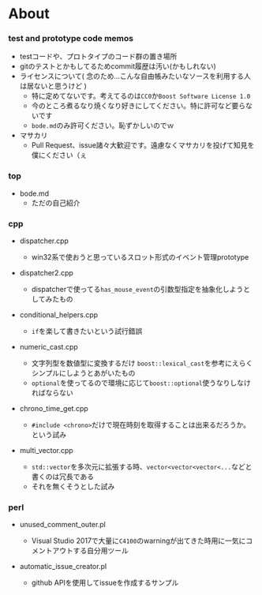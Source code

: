 # About

### test and prototype code memos

- testコードや、プロトタイプのコード群の置き場所
- gitのテストとかもしてるためcommit履歴は汚い(かもしれない)
- ライセンスについて( 念のため...こんな自由帳みたいなソースを利用する人は居ないと思うけど )
  - 特に定めてないです。考えてるのは`CC0`か`Boost Software License 1.0`
  - 今のところ煮るなり焼くなり好きにしてください。特に許可など要らないです
  - `bode.md`のみ許可ください。恥ずかしいのでｗ
- マサカリ
  - Pull Request、issue諸々大歓迎です。遠慮なくマサカリを投げて知見を僕にください（ぇ

### top

- bode.md
  - ただの自己紹介

### cpp
- dispatcher.cpp
  - win32系で使おうと思っているスロット形式のイベント管理prototype

- dispatcher2.cpp
  - dispatcherで使ってる`has_mouse_event`の引数型指定を抽象化しようとしてみたもの

- conditional_helpers.cpp
  - `if`を楽して書きたいという試行錯誤

- numeric_cast.cpp
  - 文字列型を数値型に変換するだけ `boost::lexical_cast`を参考にえらくシンプルにしようとあがいたもの
  - `optional`を使ってるので環境に応じて`boost::optional`使うなりしなければならない

- chrono_time_get.cpp
  - `#include <chrono>`だけで現在時刻を取得することは出来るだろうか。という試み

- multi_vector.cpp
  - `std::vector`を多次元に拡張する時、`vector<vector<vector<...`などと書くのは冗長である
  - それを無くそうとした試み

### perl
- unused_comment_outer.pl
  - Visual Studio 2017で大量に`C4100`のwarningが出てきた時用に一気にコメントアウトする自分用ツール

- automatic_issue_creator.pl
  - github APIを使用してissueを作成するサンプル
